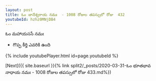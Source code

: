 ```yaml
---
layout: post
title: ఓం జానేశ్వరాయ నమః  - 1008 రోజుల తపస్సులో రోజు  432
youtubeId: hzhz0MNjDB4
---
```

 
 
 ఓం మహాయససే నమః  
 
 -  గొప్ప కీర్తి ఎవరికి ఉంది 
 
  
 
  
 
 
 
 
 
 


{% include youtubePlayer.html id=page.youtubeId %}
 
[Next]({{ site.baseurl }}{% link  split2/_posts/2020-03-31-ఓం భూతభావ నాధాయ నమః  - 1008 రోజుల తపస్సులో రోజు  433.md%})
 
